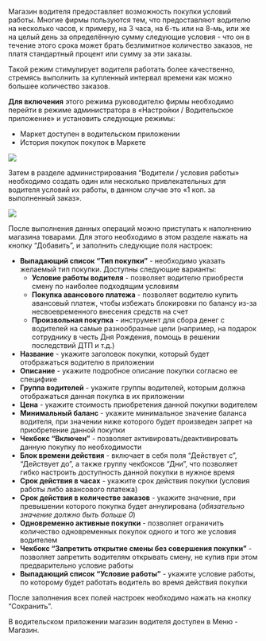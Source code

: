 Магазин водителя предоставляет возможность покупки условий работы. Многие фирмы пользуются тем, что предоставляют водителю на несколько часов, к примеру, на 3 часа, на 6-ть или на 8-мь, или же на целый день за определённую сумму следующие условия - что он в течение этого срока может брать безлимитное количество заказов, не платя стандартный процент или сумму за эти заказы. 

Такой режим стимулирует водителя работать более качественно, стремясь выполнить за купленный интервал времени как можно большее количество заказов. 

**Для включения** этого режима руководителю фирмы необходимо перейти в режиме администратора в «Настройки / Водительское приложение» и установить следующие режимы:

* Маркет доступен в водительском приложении
* История покупок покупок в Маркете

![](https://txcloud.atlassian.net/wiki/download/attachments/12845466/sVYENkKBEIZ_ii1lq_s1bUgBJKHGsbLeqUN3RjwGabGbUI1Zk1DXG2n_2gKYU0QC3c_S2mtCB0LdSxMEvalQnjQhASiB-DsyWj1qdLQmsO0T7qujUq11D_SjFT27ZFRHJuOc0P6b?version=1&modificationDate=1598966916079&cacheVersion=1&api=v2)

  

Затем в разделе администрирования “Водители / условия работы» необходимо создать один или несколько привлекательных для водителя условий их работы, в данном случае это «1 коп. за выполненный заказ». 

![](https://txcloud.atlassian.net/wiki/download/attachments/12845466/SkBeBVf1-6Zq-lGGaZVFKGlqIf7x5Mlf32sUEelU5fKAQkSV2kSfNVKEVRe8IMKwRmmjEJIYnriTv3EbDdI3Nubue3IoVS8s3_yNN-dCPZ5hdB8hAejPUmgeO4_74RG23RDy4VjR?version=1&modificationDate=1598966916385&cacheVersion=1&api=v2)

После выполнения данных операций можно приступать к наполнению магазина товарами. Для этого необходимо в этом разделе нажать на кнопку “Добавить”, и заполнить следующие поля настроек:

* **Выпадающий список “Тип покупки”** - необходимо указать желаемый тип покупки. Доступны следующие варианты:
    * **Условие работы водителя** - позволяет водителю приобрести смену по наиболее подходящим условиям
    * **Покупка авансового платежа** - позволяет водителю купить авансовый платеж, чтобы избежать блокировки по балансу из-за несвоевременного внесения средств на счет
    * **Произвольная покупка** - инструмент для сбора денег с водителей на самые разнообразные цели (например, на подарок сотруднику в честь Дня Рождения, помощь в решении последствий ДТП и т.д.)
* **Название** - укажите заголовок покупки, который будет отображаться водителю в приложении
* **Описание** - укажите подробное описание покупки согласно ее специфике
* **Группа водителей** - укажите группы водителей, которым должна отображаться данная покупка в их приложении
* **Цена** - укажите стоимость приобретения данной покупки водителем
* **Минимальный баланс** - укажите минимальное значение баланса водителя, при значении ниже которого будет произведен запрет на приобретение данной покупки
* **Чекбокс “Включен”** - позволяет активировать/деактивировать данную покупку по необходимости
* **Блок времени действия** - включает в себя поля “Действует с”, “Действует до”, а также группу чекбоксов “Дни”, что позволяет гибко настроить доступность данной покупки в нужное время
* **Срок действия в часах** - укажите срок действия покупки (условия работы либо авансового платежа)
* **Срок действия в количестве заказов** - укажите значение, при превышении которого покупка будет аннулирована (_обязательно значение должно быть больше 0_)
* **Одновременно активные покупки** - позволяет ограничить количество одновременных покупок одного и того же условия водителем
* **Чекбокс “Запретить открытие смены без совершения покупки”** - позволяет запретить водителям открывать смену, не купив при этом предварительно условие работы
* **Выпадающий список “Условие работы”** - укажите условие работы, по которому будет работать водитель во время действия покупки

После заполнения всех полей настроек необходимо нажать на кнопку “Сохранить”.

В водительском приложении магазин водителя доступен в Меню - Магазин.